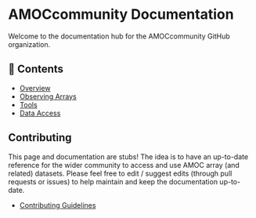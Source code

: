 # AMOCcommunity Documentation

Welcome to the documentation hub for the AMOCcommunity GitHub organization.

## 📘 Contents

- [Overview](docs/overview.md)
- [Observing Arrays](docs/arrays.md)
- [Tools](docs/overview.md)
- [Data Access](docs/data_access.md)


## Contributing

This page and documentation are stubs!  The idea is to have an up-to-date reference for the wider community to access and use AMOC array (and related) datasets.  Please feel free to edit / suggest edits (through pull requests or issues) to help maintain and keep the documentation up-to-date.  

- [Contributing Guidelines](docs/contributing.md)
